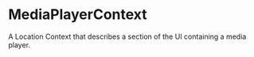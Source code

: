# MediaPlayerContext
A Location Context that describes a section of the UI containing a media player.
